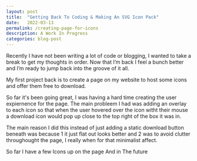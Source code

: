 ```yaml
---
layout: post
title:  "Getting Back To Coding & Making An SVG Icon Pack"
date:   2022-03-13
permalink: /creating-page-for-icons
description: A Work In Progress
categories: blog-post
---
```


Recently I have not been writing a lot of code or blogging, I wanted to take a break to get my thoughts in order.  Now that I’m back I feel a bunch better and I’m ready to jump back into the groove of it all.

My first project back is to create a page on my website to host some icons and offer them free to download.

So far it's been going great, I was having a hard time creating the user expiernence for the page. The main probleem I had was adding an overlay to each icon so that when the user hovered over the icon witht their mouse a download icon would pop up close to the top right of the box it was in.

The main reason I did this instead of just adding a static download button beneath was because 1 it just flat out looks better and 2 was to avoid clutter throughought the page, I really when for that minimalist affect. 

So far I have a few Icons up on the page And in The future